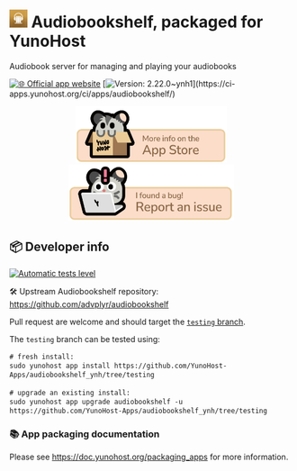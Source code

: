 <!--
N.B.: This README was automatically generated by <https://github.com/YunoHost/apps_tools/blob/main/readme_generator>
It shall NOT be edited by hand.
-->

<h1>
  <img src="https://raw.githubusercontent.com/YunoHost/apps/main/logos/audiobookshelf.png" width="32px" alt="Logo of Audiobookshelf">
  Audiobookshelf, packaged for YunoHost
</h1>

Audiobook server for managing and playing your audiobooks

[![🌐 Official app website](https://img.shields.io/badge/Official_app_website-darkgreen?style=for-the-badge)](https://audiobookshelf.org/)
[![Version: 2.22.0~ynh1](https://img.shields.io/badge/Version-2.22.0~ynh1-rgba(0,150,0,1)?style=for-the-badge)](https://ci-apps.yunohost.org/ci/apps/audiobookshelf/)

<div align="center">
<a href="https://apps.yunohost.org/app/audiobookshelf"><img height="100px" src="https://github.com/YunoHost/yunohost-artwork/raw/refs/heads/main/badges/neopossum-badges/badge_more_info_on_the_appstore.svg"/></a>
<a href="https://github.com/YunoHost-Apps/audiobookshelf_ynh/issues"><img height="100px" src="https://github.com/YunoHost/yunohost-artwork/raw/refs/heads/main/badges/neopossum-badges/badge_report_an_issue.svg"/></a>
</div>

## 📦 Developer info

[![Automatic tests level](https://apps.yunohost.org/badge/cilevel/audiobookshelf)](https://ci-apps.yunohost.org/ci/apps/audiobookshelf/)

🛠️ Upstream Audiobookshelf repository: <https://github.com/advplyr/audiobookshelf>

Pull request are welcome and should target the [`testing` branch](https://github.com/YunoHost-Apps/audiobookshelf_ynh/tree/testing).

The `testing` branch can be tested using:
```
# fresh install:
sudo yunohost app install https://github.com/YunoHost-Apps/audiobookshelf_ynh/tree/testing

# upgrade an existing install:
sudo yunohost app upgrade audiobookshelf -u https://github.com/YunoHost-Apps/audiobookshelf_ynh/tree/testing
```

### 📚 App packaging documentation

Please see <https://doc.yunohost.org/packaging_apps> for more information.